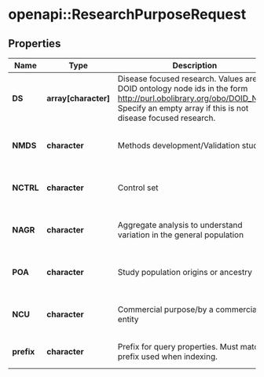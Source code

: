 # openapi::ResearchPurposeRequest


## Properties
Name | Type | Description | Notes
------------ | ------------- | ------------- | -------------
**DS** | **array[character]** | Disease focused research. Values are DOID ontology node ids in the form http://purl.obolibrary.org/obo/DOID_NNN. Specify an empty array if this is not disease focused research.  | [optional] 
**NMDS** | **character** | Methods development/Validation study | [optional] [default to FALSE]
**NCTRL** | **character** | Control set | [optional] [default to FALSE]
**NAGR** | **character** | Aggregate analysis to understand variation in the general population | [optional] [default to FALSE]
**POA** | **character** | Study population origins or ancestry | [optional] [default to FALSE]
**NCU** | **character** | Commercial purpose/by a commercial entity | [optional] [default to FALSE]
**prefix** | **character** | Prefix for query properties. Must match prefix used when indexing. | [optional] [default to &#39;&#39;]


